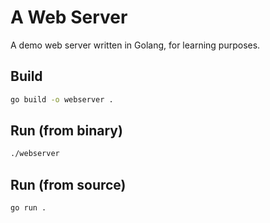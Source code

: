 # A Web Server
A demo web server written in Golang, for learning purposes.

## Build
```bash
go build -o webserver .
```

## Run (from binary)
```bash
./webserver
```

## Run (from source)
```bash
go run .
```